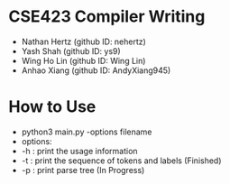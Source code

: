 # CSE423 Compiler Writing 

* Nathan Hertz (github ID: nehertz)
* Yash Shah (github ID: ys9)
* Wing Ho Lin (github ID: Wing Lin)
* Anhao Xiang (github ID: AndyXiang945)

# How to Use

* python3 main.py -options filename
* options: 
* -h : print the usage information
* -t : print the sequence of tokens and labels (Finished)
* -p : print parse tree (In Progress)
